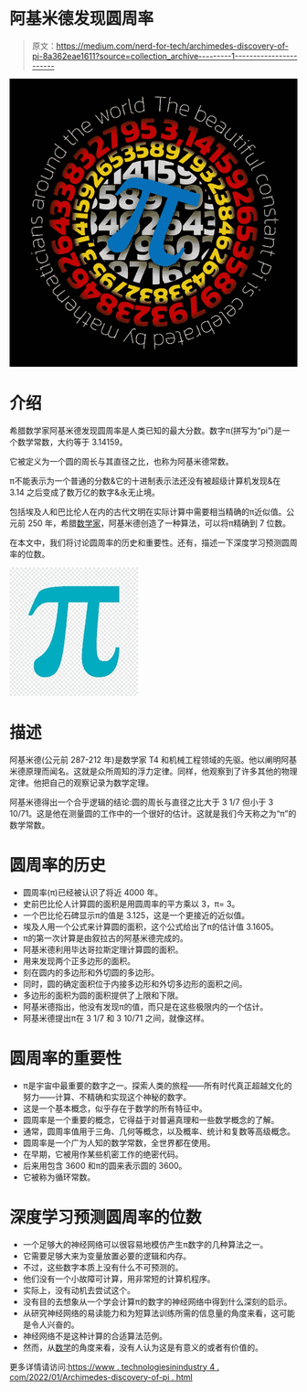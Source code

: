 # 阿基米德发现圆周率

> 原文：<https://medium.com/nerd-for-tech/archimedes-discovery-of-pi-8a362eae1611?source=collection_archive---------1----------------------->

![](img/beb76d3ab53719871b91758bf4dd42b4.png)

# 介绍

希腊数学家阿基米德发现圆周率是人类已知的最大分数。数字π(拼写为“pi”)是一个数学常数，大约等于 3.14159。

它被定义为一个圆的周长与其直径之比，也称为阿基米德常数。

π不能表示为一个普通的分数&它的十进制表示法还没有被超级计算机发现&在 3.14 之后变成了数万亿的数字&永无止境。

包括埃及人和巴比伦人在内的古代文明在实际计算中需要相当精确的π近似值。公元前 250 年，希腊[数学家](https://www.technologiesinindustry4.com/2021/08/orthogonality-in-mathematics.html)，阿基米德创造了一种算法，可以将π精确到 7 位数。

在本文中，我们将讨论圆周率的历史和重要性。还有，描述一下深度学习预测圆周率的位数。

![](img/4a842d624382349f2d4c1bf9ff5b5f78.png)

# 描述

阿基米德(公元前 287-212 年)是数学家 T4 和机械工程领域的先驱。他以阐明阿基米德原理而闻名。这就是众所周知的浮力定律。同样，他观察到了许多其他的物理定律。他把自己的观察记录为数学定理。

阿基米德得出一个合乎逻辑的结论:圆的周长与直径之比大于 3 1/7 但小于 3 10/71。这是他在测量圆的工作中的一个很好的估计。这就是我们今天称之为“π”的数学常数。

# 圆周率的历史

*   圆周率(π)已经被认识了将近 4000 年。
*   史前巴比伦人计算圆的面积是用圆周率的平方乘以 3，π= 3。
*   一个巴比伦石碑显示π的值是 3.125，这是一个更接近的近似值。
*   埃及人用一个公式来计算圆的面积，这个公式给出了π的估计值 3.1605。
*   π的第一次计算是由叙拉古的阿基米德完成的。
*   阿基米德利用毕达哥拉斯定理计算圆的面积。
*   用来发现两个正多边形的面积。
*   刻在圆内的多边形和外切圆的多边形。
*   同时，圆的确定面积位于内接多边形和外切多边形的面积之间。
*   多边形的面积为圆的面积提供了上限和下限。
*   阿基米德指出，他没有发现π的值，而只是在这些极限内的一个估计。
*   阿基米德提出π在 3 1/7 和 3 10/71 之间，就像这样。

# 圆周率的重要性

*   π是宇宙中最重要的数字之一。探索人类的旅程——所有时代真正超越文化的努力——计算、不精确和实现这个神秘的数字。
*   这是一个基本概念，似乎存在于数学的所有特征中。
*   圆周率是一个重要的概念，它得益于对普遍真理和一些数学概念的了解。
*   通常，圆周率值用于三角、几何等概念，以及概率、统计和复数等高级概念。
*   圆周率是一个广为人知的数学常数，全世界都在使用。
*   在早期，它被用作某些机密工作的绝密代码。
*   后来用包含 3600 和π的圆来表示圆的 3600。
*   它被称为循环常数。

# 深度学习预测圆周率的位数

*   一个足够大的神经网络可以很容易地模仿产生π数字的几种算法之一。
*   它需要足够大来为变量放置必要的逻辑和内存。
*   不过，这些数字本质上没有什么不可预测的。
*   他们没有一个小故障可计算，用非常短的计算机程序。
*   实际上，没有动机去尝试这个。
*   没有目的去想象从一个学会计算π的数字的神经网络中得到什么深刻的启示。
*   从研究神经网络的易读能力和为短算法训练所需的信息量的角度来看，这可能是令人兴奋的。
*   神经网络不是这种计算的合适算法范例。
*   然而，从[数学](https://www.technologiesinindustry4.com/2021/08/orthogonality-in-mathematics.html)的角度来看，没有人认为这是有意义的或者有价值的。

更多详情请访问:[https://www . technologiesinindustry 4 . com/2022/01/Archimedes-discovery-of-pi . html](https://www.technologiesinindustry4.com/2022/01/archimedes-discovery-of-pi.html)